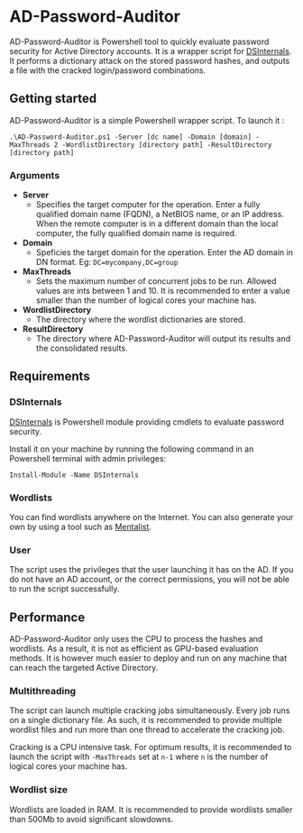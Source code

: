 # AD-Password-Auditor

AD-Password-Auditor is Powershell tool to quickly evaluate password security for Active Directory accounts. It is a wrapper script for [DSInternals](https://github.com/MichaelGrafnetter/DSInternals). It performs a dictionary attack on the stored password hashes, and outputs a file with the cracked login/password combinations. 

## Getting started

AD-Password-Auditor is a simple Powershell wrapper script. To launch it :

    .\AD-Password-Auditor.ps1 -Server [dc name] -Domain [domain] -MaxThreads 2 -WordlistDirectory [directory path] -ResultDirectory [directory path]

### Arguments

 - **Server**
     + Specifies the target computer for the operation. Enter a fully qualified domain name (FQDN), a NetBIOS name, or an IP address. When the remote computer is in a different domain than the local computer, the fully qualified domain name is required.
 - **Domain**
     + Speficies the target domain for the operation. Enter the AD domain in DN format. Eg: `DC=mycompany,DC=group`
 - **MaxThreads**
     + Sets the maximum number of concurrent jobs to be run. Allowed values are ints between 1 and 10. It is recommended to enter a value smaller than the number of logical cores your machine has.
 - **WordlistDirectory**
     + The directory where the wordlist dictionaries are stored.
 - **ResultDirectory**
     + The directory where AD-Password-Auditor will output its results and the consolidated results.


## Requirements

### DSInternals

[DSInternals](https://github.com/MichaelGrafnetter/DSInternals) is Powershell module providing cmdlets to evaluate password security.

Install it on your machine by running the following command in an Powershell terminal with admin privileges:

    Install-Module -Name DSInternals

### Wordlists

You can find wordlists anywhere on the Internet. You can also generate your own by using a tool such as [Mentalist](https://github.com/sc0tfree/mentalist).

### User

The script uses the privileges that the user launching it has on the AD. If you do not have an AD account, or the correct permissions, you will not be able to run the script successfully.

## Performance

AD-Password-Auditor only uses the CPU to process the hashes and wordlists. As a result, it is not as efficient as GPU-based evaluation methods. It is however much easier to deploy and run on any machine that can reach the targeted Active Directory.

### Multithreading

The script can launch multiple cracking jobs simultaneously. Every job runs on a single dictionary file. As such, it is recommended to provide multiple wordlist files and run more than one thread to accelerate the cracking job.

Cracking is a CPU intensive task. For optimum results, it is recommended to launch the script with `-MaxThreads` set at `n-1` where `n` is the number of logical cores your machine has.

### Wordlist size

Wordlists are loaded in RAM. It is recommended to provide wordlists smaller than 500Mb to avoid significant slowdowns.
